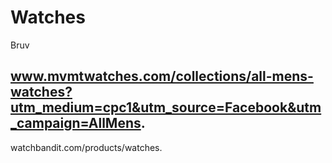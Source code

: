 # Watches
Bruv





www.mvmtwatches.com/collections/all-mens-watches?utm_medium=cpc1&utm_source=Facebook&utm_campaign=AllMens.
-
watchbandit.com/products/watches.
